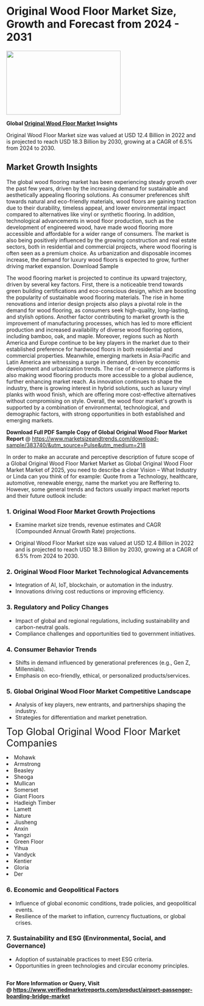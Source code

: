 <H1>Original Wood Floor Market Size, Growth and Forecast from 2024 - 2031</H1><img class="aligncenter size-medium wp-image-584254" src="https://thirdeyenews.in/wp-content/uploads/2024/09/Global-Market-Research-300x168.jpeg" alt="" width="300" height="168" /><p><strong>Global&nbsp;<a href="https://www.marketsizeandtrends.com/download-sample/383740/&amp;utm_source=Pulse&amp;utm_medium=218">Original Wood Floor Market</a> Insights</strong></p><p>Original Wood Floor Market size was valued at USD 12.4 Billion in 2022 and is projected to reach USD 18.3 Billion by 2030, growing at a CAGR of 6.5% from 2024 to 2030.</p><p><h2>Market Growth Insights</h2> <p>The global wood flooring market has been experiencing steady growth over the past few years, driven by the increasing demand for sustainable and aesthetically appealing flooring solutions. As consumer preferences shift towards natural and eco-friendly materials, wood floors are gaining traction due to their durability, timeless appeal, and lower environmental impact compared to alternatives like vinyl or synthetic flooring. In addition, technological advancements in wood floor production, such as the development of engineered wood, have made wood flooring more accessible and affordable for a wider range of consumers. The market is also being positively influenced by the growing construction and real estate sectors, both in residential and commercial projects, where wood flooring is often seen as a premium choice. As urbanization and disposable incomes increase, the demand for luxury wood floors is expected to grow, further driving market expansion. Download Sample</p> <p>The wood flooring market is projected to continue its upward trajectory, driven by several key factors. First, there is a noticeable trend towards green building certifications and eco-conscious design, which are boosting the popularity of sustainable wood flooring materials. The rise in home renovations and interior design projects also plays a pivotal role in the demand for wood flooring, as consumers seek high-quality, long-lasting, and stylish options. Another factor contributing to market growth is the improvement of manufacturing processes, which has led to more efficient production and increased availability of diverse wood flooring options, including bamboo, oak, and maple. Moreover, regions such as North America and Europe continue to be key players in the market due to their established preference for hardwood floors in both residential and commercial properties. Meanwhile, emerging markets in Asia-Pacific and Latin America are witnessing a surge in demand, driven by economic development and urbanization trends. The rise of e-commerce platforms is also making wood flooring products more accessible to a global audience, further enhancing market reach. As innovation continues to shape the industry, there is growing interest in hybrid solutions, such as luxury vinyl planks with wood finish, which are offering more cost-effective alternatives without compromising on style. Overall, the wood floor market's growth is supported by a combination of environmental, technological, and demographic factors, with strong opportunities in both established and emerging markets. </p><p><span class=""><strong>Download Full PDF Sample Copy of Global Original Wood Floor Market Report</strong> @ <a href="https://www.marketsizeandtrends.com/download-sample/383740/&amp;utm_source=Pulse&amp;utm_medium=218" target="_blank">https://www.marketsizeandtrends.com/download-sample/383740/&amp;utm_source=Pulse&amp;utm_medium=218</a></span></p><p>In order to make an accurate and perceptive description of future scope of a Global&nbsp;Original Wood Floor Market Market as Global&nbsp;Original Wood Floor Market Market of 2025, you need to describe a clear Vision &ndash; What Industry or Linda can you think of for example: Quote from a Technology, healthcare, automotive, renewable energy, name the market you are Reffering to. However, some general trends and factors usually impact market reports and their future outlook include:</p><h3>1.&nbsp;<strong>Original Wood Floor Market Growth Projections</strong></h3><ul><li>Examine market size trends, revenue estimates and CAGR (Compounded Annual Growth Rate) projections.</li><li><p>Original Wood Floor Market size was valued at USD 12.4 Billion in 2022 and is projected to reach USD 18.3 Billion by 2030, growing at a CAGR of 6.5% from 2024 to 2030.</p></li></ul><h3>2.&nbsp;<strong>Original Wood Floor Market Technological Advancements</strong></h3><ul><li>Integration of AI, IoT, blockchain, or automation in the industry.</li><li>Innovations driving cost reductions or improving efficiency.</li></ul><h3>3.&nbsp;<strong>Regulatory and Policy Changes</strong></h3><ul><li>Impact of global and regional regulations, including sustainability and carbon-neutral goals.</li><li>Compliance challenges and opportunities tied to government initiatives.</li></ul><h3>4.&nbsp;<strong>Consumer Behavior Trends</strong></h3><ul><li>Shifts in demand influenced by generational preferences (e.g., Gen Z, Millennials).</li><li>Emphasis on eco-friendly, ethical, or personalized products/services.</li></ul><h3>5.&nbsp;<strong>Global Original Wood Floor Market Competitive Landscape</strong></h3><ul><li>Analysis of key players, new entrants, and partnerships shaping the industry.</li><li>Strategies for differentiation and market penetration.</li></ul><p data-pm-slice="1 1 []"><span style="color: inherit; font-family: inherit; font-size: 25px;">Top Global Original Wood Floor Market Companies</span></p><div class="" data-test-id=""><p><li>Mohawk</li><li> Armstrong</li><li> Beasley</li><li> Sheoga</li><li> Mullican</li><li> Somerset</li><li> Giant Floors</li><li> Hadleigh Timber</li><li> Lamett</li><li> Nature</li><li> Jiusheng</li><li> Anxin</li><li> Yangzi</li><li> Green Floor</li><li> Yihua</li><li> Vandyck</li><li> Kentier</li><li> Gloria</li><li> Der</li></p></div><h3>6.&nbsp;<strong>Economic and Geopolitical Factors</strong></h3><ul><li>Influence of global economic conditions, trade policies, and geopolitical events.</li><li>Resilience of the market to inflation, currency fluctuations, or global crises.</li></ul><h3>7.&nbsp;<strong>Sustainability and ESG (Environmental, Social, and Governance)</strong></h3><ul><li>Adoption of sustainable practices to meet ESG criteria.</li><li>Opportunities in green technologies and circular economy principles.</li></ul><h2><strong style="font-size: 14px;">For More Information or Query, Visit @&nbsp;</strong><a style="background-color: #ffffff; font-size: 14px;" href="https://www.marketsizeandtrends.com/report/original-wood-floor-market/" target="_blank">https://www.verifiedmarketreports.com/product/airport-passenger-boarding-bridge-market</a></h2>
